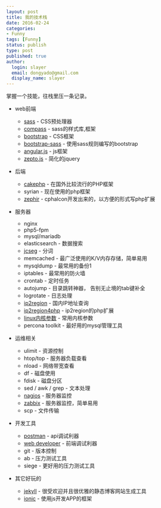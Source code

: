 ```yaml
---
layout: post
title: 我的技术栈
date: 2016-02-24
categories:
- Funny
tags: [Funny]
status: publish
type: post
published: true
author:
  login: slayer
  email: dongyado@gmail.com
  display_name: slayer
---
```


掌握一个技能，往栈里压一条记录。

* web前端
    - [sass][] - CSS预处理器
    - [compass][] - sass的样式库,框架
    - [bootstrap][] - CSS框架
    - [bootstrap-sass][] - 使用sass规则编写的bootstrap
    - [angular.js][] - js框架
    - [zepto.js][] - 简化的jquery
* 后端
    - [cakephp][] - 在国外比较流行的PHP框架
    - syrian - 现在使用的php框架
    - [zephir][] - cphalcon开发出来的，以方便的形式写php扩展

* 服务器
    - nginx
    - php5-fpm
    - mysql/mariadb
    - elasticsearch - 数据搜索
    - [jcseg][] - 分词
    - memcached - 最广泛使用的K/V内存存储，简单易用
    - mysqldump - 最常用的备份1
    - iptables - 最常用的防火墙
    - crontab - 定时任务
    - autojump - 目录跳转神器， 告别无止境的tab键补全
    - logrotate - 日志处理
    - [ip2region][] - 国内IP地址查询
    - [ip2region4php][] - ip2region的php扩展
    - [linux内核参数][] - 常用内核参数
    - percona toolkit - 最好用的mysql管理工具
	

* 运维相关
    - ulimit - 资源控制
    - htop/top - 服务器负载查看
    - nload - 网络带宽查看
    - df - 磁盘使用
    - fdisk - 磁盘分区
    - sed / awk / grep - 文本处理
    - [nagios][] - 服务器监控
    - [zabbix][] - 服务器监控，简单易用
    - scp - 文件传输
	
* 开发工具
    - [postman][] - api调试利器
    - [web developer][] - 前端调试利器
    - git - 版本控制
    - ab - 压力测试工具
    - siege - 更好用的压力测试工具
	
* 其它好玩的
    - [jekyll][] - 很受欢迎并且很优雅的静态博客网站生成工具
    - [ionic][] - 使用js开发APP的框架


[sass]: http://sass-lang.com/ 
[compass]: http://compass-style.org/
[bootstrap]: http://getbootstrap.com/
[bootstrap-sass]: https://github.com/twbs/bootstrap-sass
[angular.js]: https://angularjs.org/
[zepto.js]: http://zeptojs.com/
[cakephp]: http://cakephp.org/
[postman]: https://www.getpostman.com/
[web developer]: http://chrispederick.com/work/web-developer/
[jekyll]: https://jekyllrb.com/
[ionic]: http://ionicframework.com/
[nagios]: http://www.nagios.org/
[zabbix]: http://www.zabbix.com/
[jcseg]: https://git.oschina.net/lionsoul/jcseg
[ip2region]: https://git.oschina.net/lionsoul/ip2region
[ip2region4php]: https://github.com/dongyado/ip2region
[zephir]: http://zephir-lang.com/
[linux内核参数]: http://dongyado.github.io/linux/2014/11/13/linux-core-settings/
